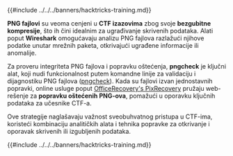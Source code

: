 {{#include ../../../banners/hacktricks-training.md}}

**PNG fajlovi** su veoma cenjeni u **CTF izazovima** zbog svoje **bezgubitne kompresije**, što ih čini idealnim za ugrađivanje skrivenih podataka. Alati poput **Wireshark** omogućavaju analizu PNG fajlova razlažući njihove podatke unutar mrežnih paketa, otkrivajući ugrađene informacije ili anomalije.

Za proveru integriteta PNG fajlova i popravku oštećenja, **pngcheck** je ključni alat, koji nudi funkcionalnost putem komandne linije za validaciju i dijagnostiku PNG fajlova ([pngcheck](http://libpng.org/pub/png/apps/pngcheck.html)). Kada su fajlovi izvan jednostavnih popravki, online usluge poput [OfficeRecovery's PixRecovery](https://online.officerecovery.com/pixrecovery/) pružaju web-rešenje za **popravku oštećenih PNG-ova**, pomažući u oporavku ključnih podataka za učesnike CTF-a.

Ove strategije naglašavaju važnost sveobuhvatnog pristupa u CTF-ima, koristeći kombinaciju analitičkih alata i tehnika popravke za otkrivanje i oporavak skrivenih ili izgubljenih podataka.

{{#include ../../../banners/hacktricks-training.md}}
